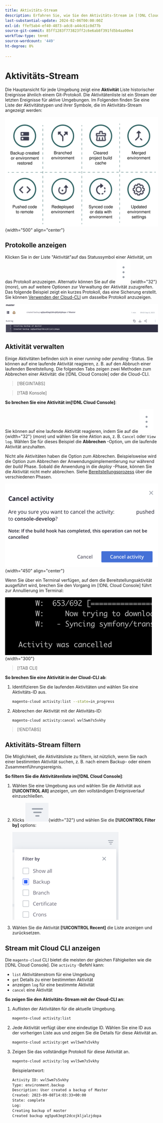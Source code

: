 ```yaml
---
title: Aktivitäts-Stream
description: Erfahren Sie, wie Sie den Aktivitäts-Stream im [!DNL Cloud Console] oder die Cloud-CLI für Adobe Commerce in der Cloud-Infrastruktur.
last-substantial-update: 2024-02-06T00:00:00Z
exl-id: ffef5ab4-ef40-4073-adc8-a44c61c0d77b
source-git-commit: 85ff1283f773823ff2c6e6ab8f391fd5b4aa00e4
workflow-type: tm+mt
source-wordcount: '449'
ht-degree: 0%

---
```


# Aktivitäts-Stream

Die Hauptansicht für jede Umgebung zeigt eine **Aktivität** Liste historischer Ereignisse ähnlich einem Git-Protokoll. Die Aktivitätenliste ist ein Stream der letzten Ereignisse für aktive Umgebungen. Im Folgenden finden Sie eine Liste der Aktivitätstypen und ihrer Symbole, die im Aktivitäts-Stream angezeigt werden:

![Aktivitätstypen](../../assets/activity-types.svg){width="500" align="center"}

## Protokolle anzeigen

Klicken Sie in der Liste &quot;Aktivität&quot;auf das Statussymbol einer Aktivität, um das Protokoll anzuzeigen. Alternativ können Sie auf die ![Mehr](../../assets/icon-more.png){width="32"} (_more_), um auf weitere Optionen zur Verwaltung der Aktivität zuzugreifen. Das folgende Beispiel zeigt ein kurzes Protokoll, das eine Sicherung erstellt. Sie können [Verwenden der Cloud-CLI](#activity-stream-with-cloud-cli) um dasselbe Protokoll anzuzeigen.

![Protokollansicht](../../assets/log-view.png)

## Aktivität verwalten

Einige Aktivitäten befinden sich in einer _running_ oder _pending_ -Status. Sie können auf eine laufende Aktivität reagieren, z. B. auf den Abbruch einer laufenden Bereitstellung. Die folgenden Tabs zeigen zwei Methoden zum Abbrechen einer Aktivität: die [!DNL Cloud Console] oder die Cloud-CLI.

>[!BEGINTABS]

>[!TAB Konsole]

**So brechen Sie eine Aktivität im[!DNL Cloud Console]**:

Sie können auf eine laufende Aktivität reagieren, indem Sie auf die ![Mehr](../../assets/icon-more.png){width="32"} (_more_) und wählen Sie eine Aktion aus, z. B. `Cancel` oder `View log`. Wählen Sie für dieses Beispiel die **Abbrechen** -Option, um die laufende Aktivität anzuhalten.

Nicht alle Aktivitäten haben die Option zum Abbrechen. Beispielsweise wird die Option zum Abbrechen der Anwendungsimplementierung nur während der _build_ Phase. Sobald die Anwendung in die _deploy_ -Phase, können Sie die Aktivität nicht mehr abbrechen. Siehe [Bereitstellungsprozess](../deploy/process.md) über die verschiedenen Phasen.

![Aktivität abbrechen](../../assets/activity-icons/cancel-activity.png){width="450" align="center"}

Wenn Sie über ein Terminal verfügen, auf dem die Bereitstellungsaktivität ausgeführt wird, brechen Sie den Vorgang im [!DNL Cloud Console] führt zur Annullierung im Terminal:

![Aktivität am Terminal abgebrochen](../../assets/activity-icons/activity-cancelled.png){width="300"}

>[!TAB CLI]

**So brechen Sie eine Aktivität in der Cloud-CLI ab**:

1. Identifizieren Sie die laufenden Aktivitäten und wählen Sie eine Aktivitäts-ID aus.

   ```bash
   magento-cloud activity:list --state=in_progress
   ```

1. Abbrechen der Aktivität mit der Aktivitäts-ID:

   ```bash
   magento-cloud activity:cancel wvl5wm7s5vkhy
   ```

>[!ENDTABS]

## Aktivitäts-Stream filtern

Die Möglichkeit, die Aktivitätsliste zu filtern, ist nützlich, wenn Sie nach einer bestimmten Aktivität suchen, z. B. nach einem Backup- oder einem Zusammenführungsereignis.

**So filtern Sie die Aktivitätenliste im[!DNL Cloud Console]**:

1. Wählen Sie eine Umgebung aus und wählen Sie die Aktivität aus **[!UICONTROL All]** anzeigen, um den vollständigen Ereignisverlauf einzuschließen.

1. Klicks ![Filtern nach](../../assets/icon-filterby.png){width="32"} und wählen Sie die **[!UICONTROL Filter by]** options:

   ![Aktivitäten filtern](../../assets/activity-filter.png)

1. Wählen Sie die Aktivität **[!UICONTROL Recent]** die Liste anzeigen und zurücksetzen.

## Stream mit Cloud CLI anzeigen

Die `magento-cloud` CLI bietet die meisten der gleichen Fähigkeiten wie die [!DNL Cloud Console]. Die `activity` -Befehl kann:

- `list` Aktivitätenstrom für eine Umgebung
- `get` Details zu einer bestimmten Aktivität
- anzeigen `log` für eine bestimmte Aktivität
- `cancel` eine Aktivität

**So zeigen Sie den Aktivitäts-Stream mit der Cloud-CLI an**:

1. Auflisten der Aktivitäten für die aktuelle Umgebung.

   ```bash
   magento-cloud activity:list
   ```

1. Jede Aktivität verfügt über eine eindeutige ID. Wählen Sie eine ID aus der vorherigen Liste aus und zeigen Sie die Details für diese Aktivität an.

   ```bash
   magento-cloud activity:get wvl5wm7s5vkhy
   ```

1. Zeigen Sie das vollständige Protokoll für diese Aktivität an.

   ```bash
   magento-cloud activity:log wvl5wm7s5vkhy
   ```

   Beispielantwort:

   ```bash
   Activity ID: wvl5wm7s5vkhy
   Type: environment.backup
   Description: User created a backup of Master
   Created: 2023-09-08T14:03:33+00:00
   State: complete
   Log:
   Creating backup of master
   Created backup eg5pu63egt2dcojkljalzjdopa
   ```
